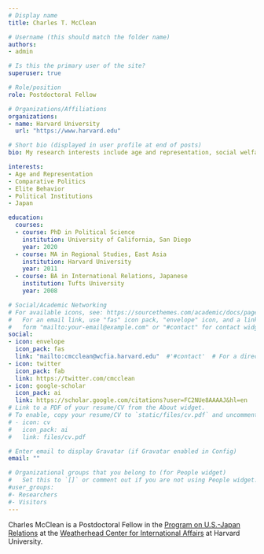```yaml
---
# Display name
title: Charles T. McClean

# Username (this should match the folder name)
authors:
- admin

# Is this the primary user of the site?
superuser: true

# Role/position
role: Postdoctoral Fellow

# Organizations/Affiliations
organizations:
- name: Harvard University
  url: "https://www.harvard.edu"

# Short bio (displayed in user profile at end of posts)
bio: My research interests include age and representation, social welfare, and political institutions.

interests:
- Age and Representation
- Comparative Politics
- Elite Behavior
- Political Institutions
- Japan

education:
  courses:
  - course: PhD in Political Science
    institution: University of California, San Diego
    year: 2020
  - course: MA in Regional Studies, East Asia
    institution: Harvard University
    year: 2011
  - course: BA in International Relations, Japanese
    institution: Tufts University
    year: 2008

# Social/Academic Networking
# For available icons, see: https://sourcethemes.com/academic/docs/page-builder/#icons
#   For an email link, use "fas" icon pack, "envelope" icon, and a link in the
#   form "mailto:your-email@example.com" or "#contact" for contact widget.
social:
- icon: envelope
  icon_pack: fas
  link: "mailto:cmcclean@wcfia.harvard.edu"  #'#contact'  # For a direct email link, use "mailto:test@example.org".
- icon: twitter
  icon_pack: fab
  link: https://twitter.com/cmcclean
- icon: google-scholar
  icon_pack: ai
  link: https://scholar.google.com/citations?user=FC2NUe8AAAAJ&hl=en
# Link to a PDF of your resume/CV from the About widget.
# To enable, copy your resume/CV to `static/files/cv.pdf` and uncomment the lines below.
# - icon: cv
#   icon_pack: ai
#   link: files/cv.pdf

# Enter email to display Gravatar (if Gravatar enabled in Config)
email: ""

# Organizational groups that you belong to (for People widget)
#   Set this to `[]` or comment out if you are not using People widget.
#user_groups:
#- Researchers
#- Visitors
---
```


Charles McClean is a Postdoctoral Fellow in the [Program on U.S.-Japan Relations](https://programs.wcfia.harvard.edu/us-japan) at the [Weatherhead Center for International Affairs](https://wcfia.harvard.edu) at Harvard University.
